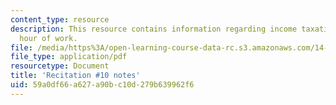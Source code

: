 ```yaml
---
content_type: resource
description: This resource contains information regarding income taxation with fixed
  hour of work.
file: /media/https%3A/open-learning-course-data-rc.s3.amazonaws.com/14-471-public-economics-i-fall-2012/59a0df66a627a90bc10d279b639962f6_MIT14_471F12_recnotes10.pdf
file_type: application/pdf
resourcetype: Document
title: 'Recitation #10 notes'
uid: 59a0df66-a627-a90b-c10d-279b639962f6
---
```

